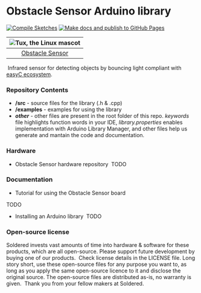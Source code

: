 # Obstacle Sensor Arduino library

[![Compile Sketches](https://github.com/e-radionicacom/Obstacle-Sensor/actions/workflows/compile_test.yml/badge.svg?branch=dev)](https://github.com/e-radionicacom/Obstacle-Sensor/actions/workflows/compile_test.yml)
[![Make docs and publish to GitHub Pages](https://github.com/e-radionicacom/Obstacle-Sensor/actions/workflows/make_docs.yml/badge.svg?branch=dev)](https://github.com/e-radionicacom/Obstacle-Sensor/actions/workflows/make_docs.yml)

| ![Tux, the Linux mascot](https://upload.wikimedia.org/wikipedia/commons/8/8f/Example_image.svg) |
| :---------------------------------------------------------------------------------------------: |
| [Obstacle Sensor](https://www.solde.red/333004)                                                         |
​
Infrared sensor for detecting objects by bouncing light compliant with [easyC ecosystem](https://www.soldered.com/easyC). 
​
### Repository Contents
- **/src** - source files for the library (.h & .cpp)
- **/examples** - examples for using the library
- ***other*** - other files are present in the root folder of this repo. *keywords* file highlights function words in your IDE, *library.properties* enables implementation with Arduino Library Manager, and other files help us generate and mantain the code and documentation.
​
### Hardware
- Obstacle Sensor hardware repository
​
TODO

### Documentation
- Tutorial for using the Obstacle Sensor board

TODO

- Installing an Arduino library
​
TODO

### Open-source license
Soldered invests vast amounts of time into hardware & software for these products, which are all open-source. Please support future development by buying one of our products. 
​
Check license details in the LICENSE file. Long story short, use these open-source files for any purpose you want to, as long as you apply the same open-source licence to it and disclose the original source. The open-source files are distributed as-is, no warranty is given.
​
Thank you from your fellow makers at Soldered.
